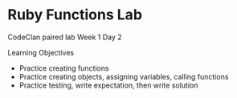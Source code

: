 # Ruby Functions Lab

CodeClan paired lab Week 1 Day 2

Learning Objectives
- Practice creating functions
- Practice creating objects, assigning variables, calling functions
- Practice testing, write expectation, then write solution
